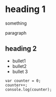 # heading 1

something

paragraph

## heading 2

* bullet1
* bullet2
* bullet 3

```{javascript}
var counter = 0;
counter++;
console.log(counter);
```

